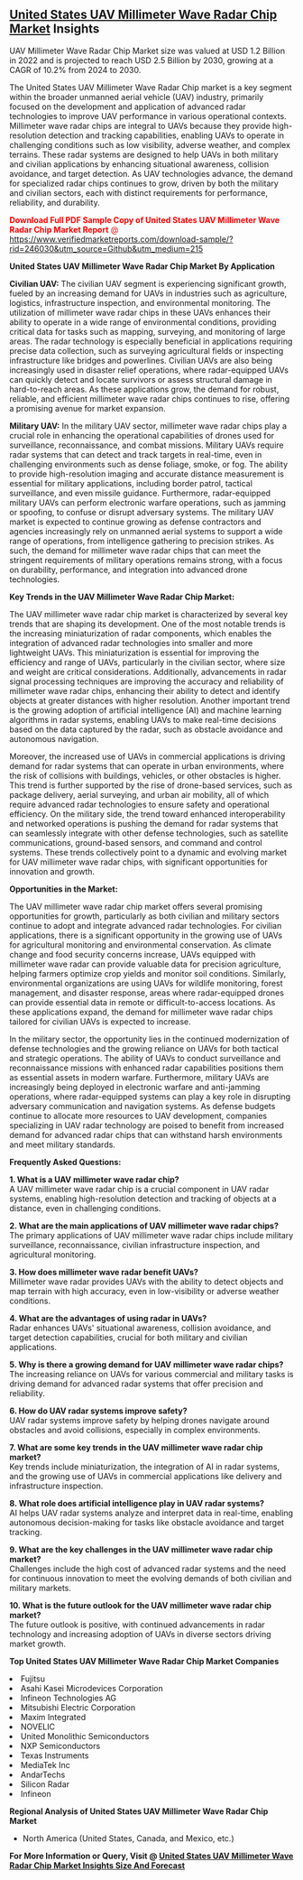 <h2><a href="https://www.verifiedmarketreports.com/download-sample/?rid=246030&amp;utm_source=Github&amp;utm_medium=215" target="_blank">United States UAV Millimeter Wave Radar Chip Market</a> Insights</h2><p>UAV Millimeter Wave Radar Chip Market size was valued at USD 1.2 Billion in 2022 and is projected to reach USD 2.5 Billion by 2030, growing at a CAGR of 10.2% from 2024 to 2030.</p><p><p>The United States UAV Millimeter Wave Radar Chip market is a key segment within the broader unmanned aerial vehicle (UAV) industry, primarily focused on the development and application of advanced radar technologies to improve UAV performance in various operational contexts. Millimeter wave radar chips are integral to UAVs because they provide high-resolution detection and tracking capabilities, enabling UAVs to operate in challenging conditions such as low visibility, adverse weather, and complex terrains. These radar systems are designed to help UAVs in both military and civilian applications by enhancing situational awareness, collision avoidance, and target detection. As UAV technologies advance, the demand for specialized radar chips continues to grow, driven by both the military and civilian sectors, each with distinct requirements for performance, reliability, and durability. <p><span class=""><span style="color: #ff0000;"><strong>Download Full PDF Sample Copy of United States UAV Millimeter Wave Radar Chip Market Report</strong> @ </span><a href="https://www.verifiedmarketreports.com/download-sample/?rid=246030&amp;utm_source=Github&amp;utm_medium=215" target="_blank">https://www.verifiedmarketreports.com/download-sample/?rid=246030&amp;utm_source=Github&amp;utm_medium=215</a></span></p></p> <p><strong>United States UAV Millimeter Wave Radar Chip Market By Application</strong></p> <p><strong>Civilian UAV:</strong> The civilian UAV segment is experiencing significant growth, fueled by an increasing demand for UAVs in industries such as agriculture, logistics, infrastructure inspection, and environmental monitoring. The utilization of millimeter wave radar chips in these UAVs enhances their ability to operate in a wide range of environmental conditions, providing critical data for tasks such as mapping, surveying, and monitoring of large areas. The radar technology is especially beneficial in applications requiring precise data collection, such as surveying agricultural fields or inspecting infrastructure like bridges and powerlines. Civilian UAVs are also being increasingly used in disaster relief operations, where radar-equipped UAVs can quickly detect and locate survivors or assess structural damage in hard-to-reach areas. As these applications grow, the demand for robust, reliable, and efficient millimeter wave radar chips continues to rise, offering a promising avenue for market expansion. <p><strong>Military UAV:</strong> In the military UAV sector, millimeter wave radar chips play a crucial role in enhancing the operational capabilities of drones used for surveillance, reconnaissance, and combat missions. Military UAVs require radar systems that can detect and track targets in real-time, even in challenging environments such as dense foliage, smoke, or fog. The ability to provide high-resolution imaging and accurate distance measurement is essential for military applications, including border patrol, tactical surveillance, and even missile guidance. Furthermore, radar-equipped military UAVs can perform electronic warfare operations, such as jamming or spoofing, to confuse or disrupt adversary systems. The military UAV market is expected to continue growing as defense contractors and agencies increasingly rely on unmanned aerial systems to support a wide range of operations, from intelligence gathering to precision strikes. As such, the demand for millimeter wave radar chips that can meet the stringent requirements of military operations remains strong, with a focus on durability, performance, and integration into advanced drone technologies. <p><strong>Key Trends in the UAV Millimeter Wave Radar Chip Market:</strong></p> <p>The UAV millimeter wave radar chip market is characterized by several key trends that are shaping its development. One of the most notable trends is the increasing miniaturization of radar components, which enables the integration of advanced radar technologies into smaller and more lightweight UAVs. This miniaturization is essential for improving the efficiency and range of UAVs, particularly in the civilian sector, where size and weight are critical considerations. Additionally, advancements in radar signal processing techniques are improving the accuracy and reliability of millimeter wave radar chips, enhancing their ability to detect and identify objects at greater distances with higher resolution. Another important trend is the growing adoption of artificial intelligence (AI) and machine learning algorithms in radar systems, enabling UAVs to make real-time decisions based on the data captured by the radar, such as obstacle avoidance and autonomous navigation. <p>Moreover, the increased use of UAVs in commercial applications is driving demand for radar systems that can operate in urban environments, where the risk of collisions with buildings, vehicles, or other obstacles is higher. This trend is further supported by the rise of drone-based services, such as package delivery, aerial surveying, and urban air mobility, all of which require advanced radar technologies to ensure safety and operational efficiency. On the military side, the trend toward enhanced interoperability and networked operations is pushing the demand for radar systems that can seamlessly integrate with other defense technologies, such as satellite communications, ground-based sensors, and command and control systems. These trends collectively point to a dynamic and evolving market for UAV millimeter wave radar chips, with significant opportunities for innovation and growth. <p><strong>Opportunities in the Market:</strong></p> <p>The UAV millimeter wave radar chip market offers several promising opportunities for growth, particularly as both civilian and military sectors continue to adopt and integrate advanced radar technologies. For civilian applications, there is a significant opportunity in the growing use of UAVs for agricultural monitoring and environmental conservation. As climate change and food security concerns increase, UAVs equipped with millimeter wave radar can provide valuable data for precision agriculture, helping farmers optimize crop yields and monitor soil conditions. Similarly, environmental organizations are using UAVs for wildlife monitoring, forest management, and disaster response, areas where radar-equipped drones can provide essential data in remote or difficult-to-access locations. As these applications expand, the demand for millimeter wave radar chips tailored for civilian UAVs is expected to increase. <p>In the military sector, the opportunity lies in the continued modernization of defense technologies and the growing reliance on UAVs for both tactical and strategic operations. The ability of UAVs to conduct surveillance and reconnaissance missions with enhanced radar capabilities positions them as essential assets in modern warfare. Furthermore, military UAVs are increasingly being deployed in electronic warfare and anti-jamming operations, where radar-equipped systems can play a key role in disrupting adversary communication and navigation systems. As defense budgets continue to allocate more resources to UAV development, companies specializing in UAV radar technology are poised to benefit from increased demand for advanced radar chips that can withstand harsh environments and meet military standards. <p><strong>Frequently Asked Questions:</strong></p> <p><strong>1. What is a UAV millimeter wave radar chip?</strong><br>A UAV millimeter wave radar chip is a crucial component in UAV radar systems, enabling high-resolution detection and tracking of objects at a distance, even in challenging conditions.</p> <p><strong>2. What are the main applications of UAV millimeter wave radar chips?</strong><br>The primary applications of UAV millimeter wave radar chips include military surveillance, reconnaissance, civilian infrastructure inspection, and agricultural monitoring.</p> <p><strong>3. How does millimeter wave radar benefit UAVs?</strong><br>Millimeter wave radar provides UAVs with the ability to detect objects and map terrain with high accuracy, even in low-visibility or adverse weather conditions.</p> <p><strong>4. What are the advantages of using radar in UAVs?</strong><br>Radar enhances UAVs' situational awareness, collision avoidance, and target detection capabilities, crucial for both military and civilian applications.</p> <p><strong>5. Why is there a growing demand for UAV millimeter wave radar chips?</strong><br>The increasing reliance on UAVs for various commercial and military tasks is driving demand for advanced radar systems that offer precision and reliability.</p> <p><strong>6. How do UAV radar systems improve safety?</strong><br>UAV radar systems improve safety by helping drones navigate around obstacles and avoid collisions, especially in complex environments.</p> <p><strong>7. What are some key trends in the UAV millimeter wave radar chip market?</strong><br>Key trends include miniaturization, the integration of AI in radar systems, and the growing use of UAVs in commercial applications like delivery and infrastructure inspection.</p> <p><strong>8. What role does artificial intelligence play in UAV radar systems?</strong><br>AI helps UAV radar systems analyze and interpret data in real-time, enabling autonomous decision-making for tasks like obstacle avoidance and target tracking.</p> <p><strong>9. What are the key challenges in the UAV millimeter wave radar chip market?</strong><br>Challenges include the high cost of advanced radar systems and the need for continuous innovation to meet the evolving demands of both civilian and military markets.</p> <p><strong>10. What is the future outlook for the UAV millimeter wave radar chip market?</strong><br>The future outlook is positive, with continued advancements in radar technology and increasing adoption of UAVs in diverse sectors driving market growth.</p></p><p><strong>Top United States UAV Millimeter Wave Radar Chip Market Companies</strong></p><div data-test-id=""><p><li>Fujitsu</li><li> Asahi Kasei Microdevices Corporation</li><li> Infineon Technologies AG</li><li> Mitsubishi Electric Corporation</li><li> Maxim Integrated</li><li> NOVELIC</li><li> United Monolithic Semiconductors</li><li> NXP Semiconductors</li><li> Texas Instruments</li><li> MediaTek Inc</li><li> AndarTechs</li><li> Silicon Radar</li><li> Infineon</li></p><div><strong>Regional Analysis of&nbsp;United States UAV Millimeter Wave Radar Chip Market</strong></div><ul><li dir="ltr"><p dir="ltr">North America&nbsp;(United States, Canada, and Mexico, etc.)</p></li></ul><p><strong>For More Information or Query, Visit @&nbsp;</strong><strong><a href="https://www.verifiedmarketreports.com/product/uav-millimeter-wave-radar-chip-market/?utm_source=Github&amp;utm_medium=215" target="_blank">United States UAV Millimeter Wave Radar Chip Market Insights Size And Forecast</a></strong></p></div>
